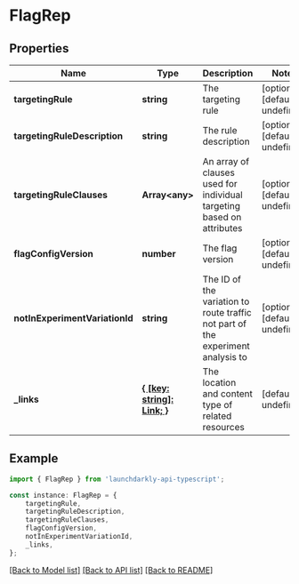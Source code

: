# FlagRep


## Properties

Name | Type | Description | Notes
------------ | ------------- | ------------- | -------------
**targetingRule** | **string** | The targeting rule | [optional] [default to undefined]
**targetingRuleDescription** | **string** | The rule description | [optional] [default to undefined]
**targetingRuleClauses** | **Array&lt;any&gt;** | An array of clauses used for individual targeting based on attributes | [optional] [default to undefined]
**flagConfigVersion** | **number** | The flag version | [optional] [default to undefined]
**notInExperimentVariationId** | **string** | The ID of the variation to route traffic not part of the experiment analysis to | [optional] [default to undefined]
**_links** | [**{ [key: string]: Link; }**](Link.md) | The location and content type of related resources | [default to undefined]

## Example

```typescript
import { FlagRep } from 'launchdarkly-api-typescript';

const instance: FlagRep = {
    targetingRule,
    targetingRuleDescription,
    targetingRuleClauses,
    flagConfigVersion,
    notInExperimentVariationId,
    _links,
};
```

[[Back to Model list]](../README.md#documentation-for-models) [[Back to API list]](../README.md#documentation-for-api-endpoints) [[Back to README]](../README.md)
